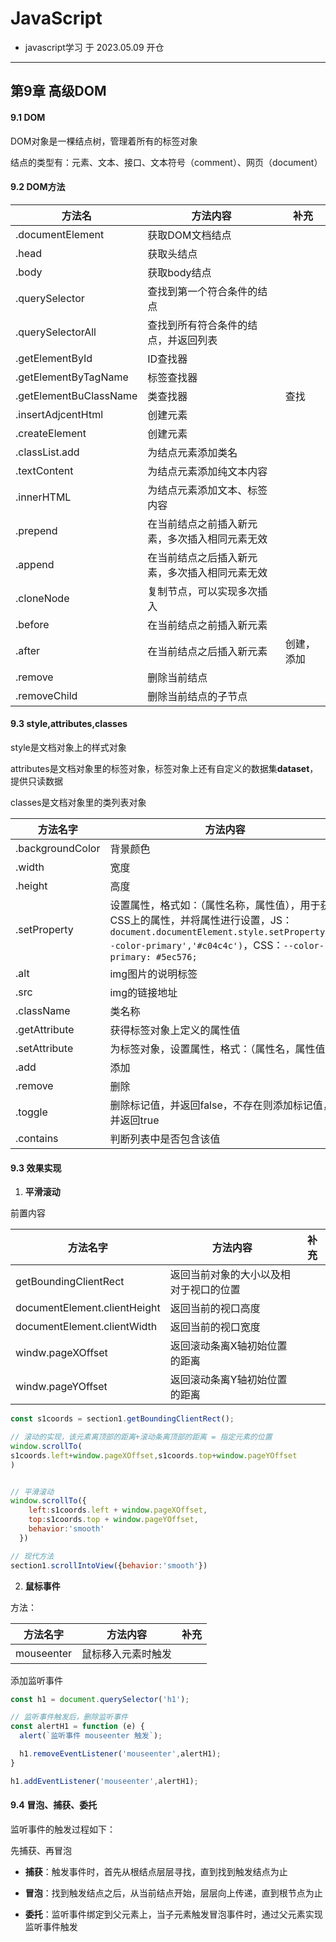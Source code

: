 # JavaScript

- javascript学习 于 2023.05.09 开仓

---

## 第9章 高级DOM

#### 9.1 DOM

DOM对象是一棵结点树，管理着所有的标签对象

结点的类型有：元素、文本、接口、文本符号（comment）、网页（document）

#### 9.2 DOM方法

| 方法名                    | 方法内容                    | 补充    |
| ---------------------- | ----------------------- | ----- |
| .documentElement       | 获取DOM文档结点               |       |
| .head                  | 获取头结点                   |       |
| .body                  | 获取body结点                |       |
| .querySelector         | 查找到第一个符合条件的结点           |       |
| .querySelectorAll      | 查找到所有符合条件的结点，并返回列表      |       |
| .getElementById        | ID查找器                   |       |
| .getElementByTagName   | 标签查找器                   |       |
| .getElementBuClassName | 类查找器                    | 查找    |
| .insertAdjcentHtml     | 创建元素                    |       |
| .createElement         | 创建元素                    |       |
| .classList.add         | 为结点元素添加类名               |       |
| .textContent           | 为结点元素添加纯文本内容            |       |
| .innerHTML             | 为结点元素添加文本、标签内容          |       |
| .prepend               | 在当前结点之前插入新元素，多次插入相同元素无效 |       |
| .append                | 在当前结点之后插入新元素，多次插入相同元素无效 |       |
| .cloneNode             | 复制节点，可以实现多次插入           |       |
| .before                | 在当前结点之前插入新元素            |       |
| .after                 | 在当前结点之后插入新元素            | 创建，添加 |
| .remove                | 删除当前结点                  |       |
| .removeChild           | 删除当前结点的子节点              |       |

#### 9.3 style,attributes,classes

style是文档对象上的样式对象

attributes是文档对象里的标签对象，标签对象上还有自定义的数据集**dataset**，提供只读数据

classes是文档对象里的类列表对象

| 方法名字             | 方法内容                                                                                                                                                  | 补充         |
| ---------------- | ----------------------------------------------------------------------------------------------------------------------------------------------------- | ---------- |
| .backgroundColor | 背景颜色                                                                                                                                                  |            |
| .width           | 宽度                                                                                                                                                    |            |
| .height          | 高度                                                                                                                                                    |            |
| .setProperty     | 设置属性，格式如：（属性名称，属性值），用于获取CSS上的属性，并将属性进行设置，JS：`document.documentElement.style.setProperty('--color-primary','#c04c4c')`，CSS：`--color-primary: #5ec576;` | style      |
| .alt             | img图片的说明标签                                                                                                                                            |            |
| .src             | img的链接地址                                                                                                                                              |            |
| .className       | 类名称                                                                                                                                                   |            |
| .getAttribute    | 获得标签对象上定义的属性值                                                                                                                                         |            |
| .setAttribute    | 为标签对象，设置属性，格式：（属性名，属性值）                                                                                                                               | attributes |
| .add             | 添加                                                                                                                                                    |            |
| .remove          | 删除                                                                                                                                                    |            |
| .toggle          | 删除标记值，并返回false，不存在则添加标记值，并返回true                                                                                                                      |            |
| .contains        | 判断列表中是否包含该值                                                                                                                                           | classes    |

#### 9.3 效果实现

1. **平滑滚动**

前置内容

| 方法名字                         | 方法内容                | 补充  |
| ---------------------------- | ------------------- | --- |
| getBoundingClientRect        | 返回当前对象的大小以及相对于视口的位置 |     |
| documentElement.clientHeight | 返回当前的视口高度           |     |
| documentElement.clientWidth  | 返回当前的视口宽度           |     |
| windw.pageXOffset            | 返回滚动条离X轴初始位置的距离     |     |
| windw.pageYOffset            | 返回滚动条离Y轴初始位置的距离     |     |

```js
const s1coords = section1.getBoundingClientRect();

// 滚动的实现，该元素离顶部的距离+滚动条离顶部的距离 = 指定元素的位置
window.scrollTo(
s1coords.left+window.pageXOffset,s1coords.top+window.pageYOffset
)


// 平滑滚动
window.scrollTo({
    left:s1coords.left + window.pageXOffset,
    top:s1coords.top + window.pageYOffset,
    behavior:'smooth'
  }) 

// 现代方法
section1.scrollIntoView({behavior:'smooth'})
```

2. **鼠标事件**

方法：

| 方法名字       | 方法内容      | 补充  |
| ---------- | --------- | --- |
| mouseenter | 鼠标移入元素时触发 |     |

添加监听事件

```js
const h1 = document.querySelector('h1');

// 监听事件触发后，删除监听事件
const alertH1 = function (e) {
  alert(`监听事件 mouseenter 触发`);

  h1.removeEventListener('mouseenter',alertH1);
}

h1.addEventListener('mouseenter',alertH1);
```

#### 9.4 冒泡、捕获、委托

监听事件的触发过程如下：

先捕获、再冒泡

- **捕获**：触发事件时，首先从根结点层层寻找，直到找到触发结点为止

- **冒泡**：找到触发结点之后，从当前结点开始，层层向上传递，直到根节点为止

- **委托**：监听事件绑定到父元素上，当子元素触发冒泡事件时，通过父元素实现监听事件触发
